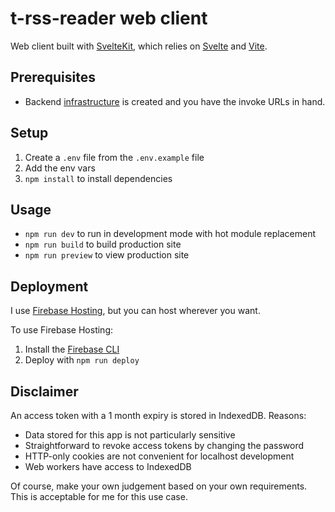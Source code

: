 # t-rss-reader web client

Web client built with [SvelteKit](https://kit.svelte.dev/), which relies on [Svelte](https://svelte.dev/) and [Vite](https://vitejs.dev/).

## Prerequisites

- Backend [infrastructure](../../infra/README.md) is created and you have the invoke URLs in hand.

## Setup

1. Create a `.env` file from the `.env.example` file
2. Add the env vars
3. `npm install` to install dependencies

## Usage

- `npm run dev` to run in development mode with hot module replacement
- `npm run build` to build production site
- `npm run preview` to view production site

## Deployment

I use [Firebase Hosting](https://firebase.google.com/docs/hosting), but you can host wherever you want.

To use Firebase Hosting:

1. Install the [Firebase CLI](https://firebase.google.com/docs/cli)
2. Deploy with `npm run deploy`

## Disclaimer

An access token with a 1 month expiry is stored in IndexedDB. Reasons:

- Data stored for this app is not particularly sensitive
- Straightforward to revoke access tokens by changing the password
- HTTP-only cookies are not convenient for localhost development
- Web workers have access to IndexedDB

Of course, make your own judgement based on your own requirements. This is acceptable for me for this use case.
